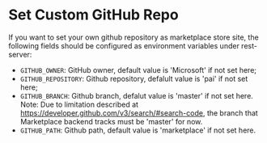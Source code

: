 # Set Custom GitHub Repo

If you want to set your own github repository as marketplace store site, the following fields should be configured as environment
variables under rest-server:

* `GITHUB_OWNER`: GitHub owner, default value is 'Microsoft' if not set here;
* `GITHUB_REPOSITORY`: Github repository, defalult value is 'pai' if not set here;
* `GITHUB_BRANCH`: Github branch, defalut value is 'master' if not set here. Note: Due to limitation described at https://developer.github.com/v3/search/#search-code, the branch that Marketplace backend tracks must be 'master' for now.
* `GITHUB_PATH`: Github path, default value is 'marketplace' if not set here.